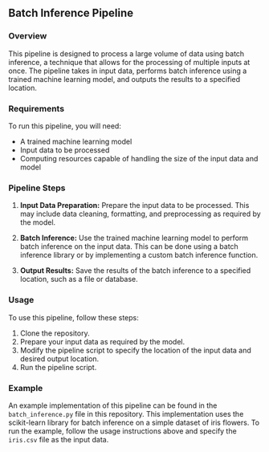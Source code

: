 ## Batch Inference Pipeline

### Overview

This pipeline is designed to process a large volume of data using batch inference, a technique that allows for the processing of multiple inputs at once. The pipeline takes in input data, performs batch inference using a trained machine learning model, and outputs the results to a specified location.

### Requirements

To run this pipeline, you will need:

- A trained machine learning model
- Input data to be processed
- Computing resources capable of handling the size of the input data and model

### Pipeline Steps

1. **Input Data Preparation:** Prepare the input data to be processed. This may include data cleaning, formatting, and preprocessing as required by the model.

2. **Batch Inference:** Use the trained machine learning model to perform batch inference on the input data. This can be done using a batch inference library or by implementing a custom batch inference function.

3. **Output Results:** Save the results of the batch inference to a specified location, such as a file or database.

### Usage

To use this pipeline, follow these steps:

1. Clone the repository.
2. Prepare your input data as required by the model.
3. Modify the pipeline script to specify the location of the input data and desired output location.
4. Run the pipeline script.

### Example

An example implementation of this pipeline can be found in the `batch_inference.py` file in this repository. This implementation uses the scikit-learn library for batch inference on a simple dataset of iris flowers. To run the example, follow the usage instructions above and specify the `iris.csv` file as the input data.
